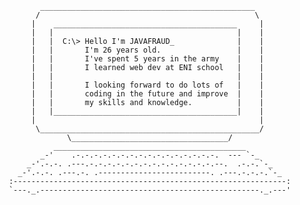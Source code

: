                   ________________________________________________
                 /                                                \
                |    _________________________________________     |
                |   |                                         |    |
                |   |  C:\> Hello I'm JAVAFRAUD_              |    |
                |   |       I'm 26 years old.                 |    |
                |   |       I've spent 5 years in the army    |    |
                |   |       I learned web dev at ENI school   |    |
                |   |                                         |    |
                |   |       I looking forward to do lots of   |    |
                |   |       coding in the future and improve  |    |
                |   |       my skills and knowledge.          |    |
                |   |_________________________________________|    |
                |                                                  |
                 \_________________________________________________/
                        \___________________________________/
                     ___________________________________________
                  _-'    .-.-.-.-.-.-.-.-.-.-.-.-.-.-.-.-.  --- `-_
               _-'.-.-. .---.-.-.-.-.-.-.-.-.-.-.-.-.-.-.--.  .-.-.`-_
             _-'.-.-. .---.-. .-------------------------. .---.-.-.-.`-_
           :-------------------------------------------------------------:
           `---._.-------------------------------------------------._.---'

<!---
JavaFraud/JavaFraud is a ✨ special ✨ repository because its `README.md` (this file) appears on your GitHub profile.
You can click the Preview link to take a look at your changes.
--->
